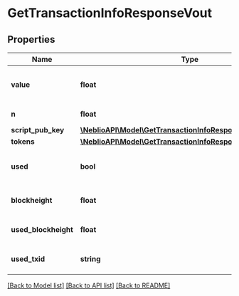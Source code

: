 # GetTransactionInfoResponseVout

## Properties
Name | Type | Description | Notes
------------ | ------------- | ------------- | -------------
**value** | **float** | Value of the output in NEBL satoshi | [optional] 
**n** | **float** | Output index | [optional] 
**script_pub_key** | [**\NeblioAPI\Model\GetTransactionInfoResponsePreviousOutput**](GetTransactionInfoResponsePreviousOutput.md) |  | [optional] 
**tokens** | [**\NeblioAPI\Model\GetTransactionInfoResponseTokens[]**](GetTransactionInfoResponseTokens.md) |  | [optional] 
**used** | **bool** | Whether this output has now been used | [optional] 
**blockheight** | **float** | Blockheight of this transaction | [optional] 
**used_blockheight** | **float** | Blockheight this output was used in | [optional] 
**used_txid** | **string** | TXID this output was used in | [optional] 

[[Back to Model list]](../README.md#documentation-for-models) [[Back to API list]](../README.md#documentation-for-api-endpoints) [[Back to README]](../README.md)


